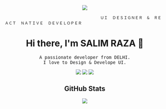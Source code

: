 
<p align="center">
<img src="https://github.com/SalimRaza01/SalimRaza01/assets/108859692/492886c6-90af-4ee1-a516-224b037e6160">
</p>

                                              ＵＩ  ＤＥＳＩＧＮＥＲ  &  ＲＥＡＣＴ  ＮＡＴＩＶＥ  ＤＥＶＥＬＯＰＥＲ

<!-- Header -->
<h1 align="center">Hi there, I'm SALIM RAZA 👋</h1>

<!-- Intro -->
<p align="center">
  <samp>
    A passionate developer from DELHI.
    <br>
    I love to Design & Develope UI.
  </samp>
</p>


<!-- Skills -->
<p align="center">
<img src="https://img.shields.io/badge/-HTML-orange?style=flat-square">
  <img src="https://img.shields.io/badge/-CSS-blue?style=flat-square">
  <img src="https://img.shields.io/badge/-JavaScript-yellow?style=flat-square">
  <!-- Add more skills badges -->
</p>

<!-- GitHub Stats -->
<h2 align="center">GitHub Stats</h2>
<p align="center">
  <img src="https://github-readme-stats.vercel.app/api?username=SalimRaza01&show_icons=true&theme=radical">
</p>
